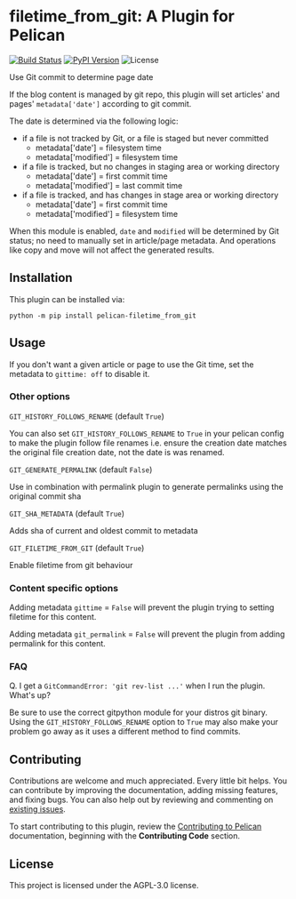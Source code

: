 filetime_from_git: A Plugin for Pelican
====================================================

[![Build Status](https://img.shields.io/github/workflow/status/pelican-plugins/filetime_from_git/build)](https://github.com/pelican-plugins/filetime_from_git/actions)
[![PyPI Version](https://img.shields.io/pypi/v/pelican-filetime_from_git)](https://pypi.org/project/pelican-filetime_from_git/)
![License](https://img.shields.io/pypi/l/pelican-filetime_from_git?color=blue)

Use Git commit to determine page date

If the blog content is managed by git repo, this plugin will set articles'
and pages' `metadata['date']` according to git commit.

The date is determined via the following logic:

* if a file is not tracked by Git, or a file is staged but never committed
  - metadata['date'] = filesystem time
  - metadata['modified'] = filesystem time
* if a file is tracked, but no changes in staging area or working directory
  - metadata['date'] = first commit time
  - metadata['modified'] = last commit time
* if a file is tracked, and has changes in stage area or working directory
  - metadata['date'] = first commit time
  - metadata['modified'] = filesystem time

When this module is enabled, `date` and `modified` will be determined
by Git status; no need to manually set in article/page metadata. And
operations like copy and move will not affect the generated results.

Installation
------------

This plugin can be installed via:

    python -m pip install pelican-filetime_from_git

Usage
-----

If you don't want a given article or page to use the Git time, set the
metadata to `gittime: off` to disable it.

### Other options

`GIT_HISTORY_FOLLOWS_RENAME` (default `True`)

You can also set `GIT_HISTORY_FOLLOWS_RENAME` to `True` in your pelican config to 
make the plugin follow file renames i.e. ensure the creation date matches
the original file creation date, not the date is was renamed.

`GIT_GENERATE_PERMALINK` (default `False`)

Use in combination with permalink plugin to generate permalinks using the original
commit sha 

`GIT_SHA_METADATA` (default `True`)

Adds sha of current and oldest commit to metadata

`GIT_FILETIME_FROM_GIT` (default `True`)

Enable filetime from git behaviour

### Content specific options

Adding metadata `gittime` = `False` will prevent the plugin trying to setting filetime for this
content.

Adding metadata `git_permalink` = `False` will prevent the plugin from adding permalink for this
content.

### FAQ

Q. I get a `GitCommandError: 'git rev-list ...'` when I run the plugin. What's up?

Be sure to use the correct gitpython module for your distros git binary.
Using the `GIT_HISTORY_FOLLOWS_RENAME` option to `True` may also make your problem go away as it uses
a different method to find commits.

Contributing
------------

Contributions are welcome and much appreciated. Every little bit helps. You can contribute by improving the documentation, adding missing features, and fixing bugs. You can also help out by reviewing and commenting on [existing issues][].

To start contributing to this plugin, review the [Contributing to Pelican][] documentation, beginning with the **Contributing Code** section.

[existing issues]: https://github.com/pelican-plugins/filetime_from_git/issues
[Contributing to Pelican]: https://docs.getpelican.com/en/latest/contribute.html

License
-------

This project is licensed under the AGPL-3.0 license.

